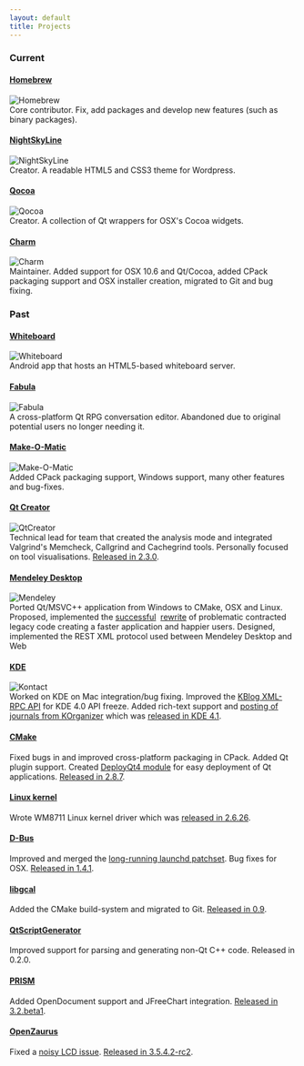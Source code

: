 ```yaml
---
layout: default
title: Projects
---
```

### Current
#### [Homebrew](https://github.com/mxcl/homebrew)
![Homebrew](/images/a/homebrew.png)  
Core contributor. Fix, add packages and develop new features (such as binary packages).

#### [NightSkyLine](https://github.com/mikemcquaid/NightSkyLine)
![NightSkyLine](/images/a/nightskyline.png)  
Creator. A readable HTML5 and CSS3 theme for Wordpress.

#### [Qocoa](https://github.com/mikemcquaid/Qocoa)
![Qocoa](/images/a/qocoa.png)  
Creator. A collection of Qt wrappers for OSX's Cocoa widgets.

#### [Charm](https://github.com/KDAB/Charm)
![Charm](/images/a/charm.png)  
Maintainer. Added support for OSX 10.6 and Qt/Cocoa, added CPack packaging support and OSX installer creation, migrated to Git and bug fixing.

### Past
#### [Whiteboard](https://github.com/mikemcquaid/Whiteboard)
![Whiteboard](/images/a/whiteboard.png)  
Android app that hosts an HTML5-based whiteboard server.

#### [Fabula](https://github.com/mikemcquaid/Fabula)
![Fabula](/images/a/fabula.png)  
A cross-platform Qt RPG conversation editor. Abandoned due to original potential users no longer needing it.

#### [Make-O-Matic](https://github.com/KDAB/Make-O-Matic)
![Make-O-Matic](/images/a/make-o-matic.png)  
Added CPack packaging support, Windows support, many other features and bug-fixes.

#### [Qt Creator](http://qt.gitorious.org/qt-creator)
![QtCreator](/images/a/qtcreator.png)  
Technical lead for team that created the analysis mode and integrated Valgrind's Memcheck, Callgrind and Cachegrind tools. Personally focused on tool visualisations. [Released in 2.3.0](http://labs.qt.nokia.com/2011/09/01/qt-creator-2-3-0-released/).

#### [Mendeley Desktop](http://www.mendeley.com/download-mendeley-desktop/)
![Mendeley](/images/a/mendeley.png)  
Ported Qt/MSVC++ application from Windows to CMake, OSX and Linux. Proposed, implemented the [successful](http://blog.mendeley.com/academic-features/mendeley-desktop-the-mvc-strikes-back/)&nbsp; [rewrite](http://blog.mendeley.com/academic-features/mendeley-desktop-the-about-dialogue-and-the-refactor/) of problematic contracted legacy code creating a faster application and happier users. Designed, implemented the REST XML protocol used between Mendeley Desktop and Web

#### [KDE](http://kde.org/)
![Kontact](/images/a/kontact.png)  
Worked on KDE on Mac integration/bug fixing. Improved the [KBlog XML-RPC API](http://api.kde.org/4.0-api/kdepimlibs-apidocs/kblog/html/index.html) for KDE 4.0 API freeze. Added rich-text support and [posting of journals from KOrganizer](http://mikemcquaid.com/2008/09/27/kde-blog-from-korganizer-howto/) which was [released in KDE 4.1](http://www.kde.org/announcements/4.1/).

#### [CMake](http://www.cmake.org/)
Fixed bugs in and improved cross-platform packaging in CPack. Added Qt plugin support. Created [DeployQt4 module](http://mikemcquaid.com/2012/01/deploying-qt-applications-with-deployqt4/) for easy deployment of Qt applications. [Released in 2.8.7](http://www.kitware.com/news/home/browse/CMake?2012_01_02&CMake+2.8.7+Now+Available).

#### [Linux kernel](http://www.kernel.org/)
Wrote WM8711 Linux kernel driver which was [released in 2.6.26](https://github.com/mirrors/linux-2.6/commit/bd6d417743d941c3e5eabb21abbcac9737f11061).

#### [D-Bus](http://www.freedesktop.org/wiki/Software/dbus)
Improved and merged the [long-running launchd patchset](https://bugs.freedesktop.org/show_bug.cgi?id=14259). Bug fixes for OSX. [Released in 1.4.1](http://dbus.freedesktop.org/doc/NEWS).

#### [libgcal](http://code.google.com/p/libgcal/)
Added the CMake build-system and migrated to Git. [Released in 0.9](http://gitorious.org/libgcal/libgcal/blobs/master/Changelog.txt).

#### [QtScriptGenerator](http://code.google.com/p/qtscriptgenerator/)
Improved support for parsing and generating non-Qt C++ code. Released in 0.2.0.

#### [PRISM](http://www.prismmodelchecker.org/people.php)
Added OpenDocument support and JFreeChart integration. [Released in 3.2.beta1](http://www.prismmodelchecker.org/doc/CHANGELOG.txt).

#### [OpenZaurus](http://openzaurus.org)
Fixed a [noisy LCD issue](http://bugs.openembedded.org/show_bug.cgi?id=1316). [Released in 3.5.4.2-rc2](http://marcin.juszkiewicz.com.pl/2006/09/02/openzaurus-3542-rc2/).
